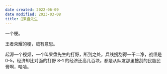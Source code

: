 ```yaml
---
date created: 2022-06-09
date modified: 2023-03-08
title: 🐤果盘先生
---
```


一个梗。

王者荣耀的梗，贼有意思。

起源一个视频，一个叫果盘先生的打野，所到之处，兵线搜刮得一干二净，战绩是 0-5，经济却比对面的打野 8-1 的经济还高几百块，都是从队友那里搜刮的民脂民膏啊，哈哈。
